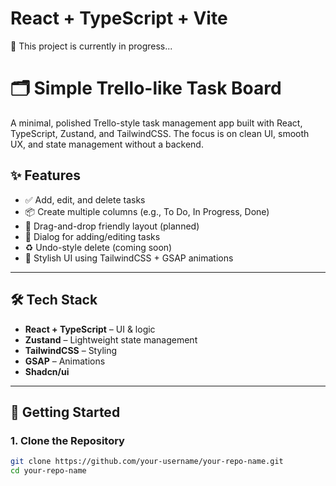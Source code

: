 # React + TypeScript + Vite

🚧 This project is currently in progress...

# 🗂️ Simple Trello-like Task Board

A minimal, polished Trello-style task management app built with React, TypeScript, Zustand, and TailwindCSS. The focus is on clean UI, smooth UX, and state management without a backend.

## ✨ Features

- ✅ Add, edit, and delete tasks
- 📦 Create multiple columns (e.g., To Do, In Progress, Done)
- 🔄 Drag-and-drop friendly layout (planned)
- 💬 Dialog for adding/editing tasks
- ♻️ Undo-style delete (coming soon)
- 🎨 Stylish UI using TailwindCSS + GSAP animations

---

## 🛠️ Tech Stack

- **React + TypeScript** – UI & logic
- **Zustand** – Lightweight state management
- **TailwindCSS** – Styling
- **GSAP** – Animations
- **Shadcn/ui** 

---

## 🚀 Getting Started

### 1. Clone the Repository

```bash
git clone https://github.com/your-username/your-repo-name.git
cd your-repo-name
